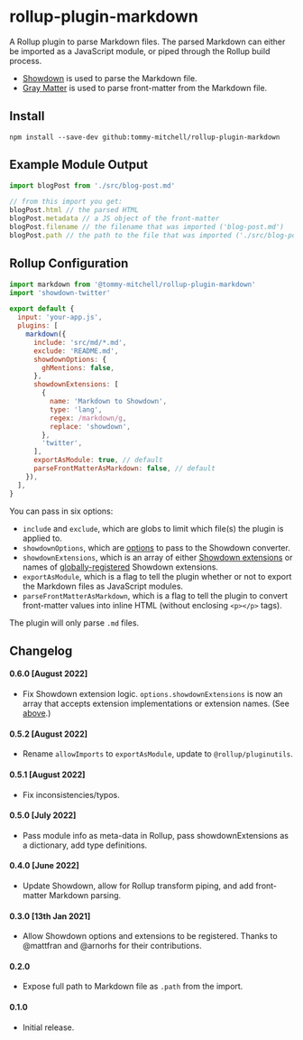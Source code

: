 # rollup-plugin-markdown

A Rollup plugin to parse Markdown files. The parsed Markdown can either be imported as a JavaScript module, or piped through the Rollup build process.

- [Showdown][showdown] is used to parse the Markdown file.
- [Gray Matter][gray-matter] is used to parse front-matter from the Markdown file.

## Install

```text
npm install --save-dev github:tommy-mitchell/rollup-plugin-markdown
```

## Example Module Output

```js
import blogPost from './src/blog-post.md'

// from this import you get:
blogPost.html // the parsed HTML
blogPost.metadata // a JS object of the front-matter
blogPost.filename // the filename that was imported ('blog-post.md')
blogPost.path // the path to the file that was imported ('./src/blog-post.md')
```

## Rollup Configuration

```js
import markdown from '@tommy-mitchell/rollup-plugin-markdown'
import 'showdown-twitter'

export default {
  input: 'your-app.js',
  plugins: [
    markdown({
      include: 'src/md/*.md',
      exclude: 'README.md',
      showdownOptions: {
        ghMentions: false,
      },
      showdownExtensions: [
        {
          name: 'Markdown to Showdown',
          type: 'lang',
          regex: /markdown/g,
          replace: 'showdown',
        },
        'twitter',
      ],
      exportAsModule: true, // default
      parseFrontMatterAsMarkdown: false, // default
    }),
  ],
}
```

You can pass in six options:

- `include` and `exclude`, which are globs to limit which file(s) the plugin is applied to.
- `showdownOptions`, which are [options][sd-opts] to pass to the Showdown converter.
- `showdownExtensions`, which is an array of either [Showdown extensions][sd-exts] or names of [globally-registered][sd-global] Showdown extensions.
- `exportAsModule`, which is a flag to tell the plugin whether or not to export the Markdown files as JavaScript modules.
- `parseFrontMatterAsMarkdown`, which is a flag to tell the plugin to convert front-matter values into inline HTML (without enclosing `<p></p>` tags).

The plugin will only parse `.md` files.

[showdown]: https://github.com/showdownjs/showdown
[gray-matter]: https://github.com/jonschlinkert/gray-matter
[sd-opts]: https://showdownjs.com/docs/available-options/
[sd-exts]: https://showdownjs.com/docs/extensions/
[sd-global]: https://showdownjs.com/docs/create-extension/#implementation-concerns

## Changelog

#### 0.6.0 [August 2022]

- Fix Showdown extension logic. `options.showdownExtensions` is now an array that accepts extension implementations or extension names. (See [above](#rollup-configuration).)

#### 0.5.2 [August 2022]

- Rename `allowImports` to `exportAsModule`, update to `@rollup/pluginutils`.

#### 0.5.1 [August 2022]

- Fix inconsistencies/typos.

#### 0.5.0 [July 2022]

- Pass module info as meta-data in Rollup, pass showdownExtensions as a dictionary, add type definitions.

#### 0.4.0 [June 2022]

- Update Showdown, allow for Rollup transform piping, and add front-matter Markdown parsing.

#### 0.3.0 [13th Jan 2021]

- Allow Showdown options and extensions to be registered. Thanks to @mattfran and @arnorhs for their contributions.

#### 0.2.0

- Expose full path to Markdown file as `.path` from the import.

#### 0.1.0

- Initial release.

